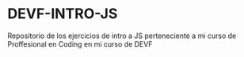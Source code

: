 # DEVF-INTRO-JS
Repositorio de los ejercicios de intro a JS perteneciente a mi curso de Proffesional en Coding en mi curso de DEVF
